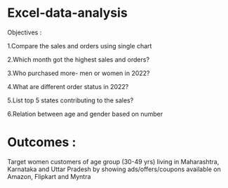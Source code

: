 # Excel-data-analysis

Objectives :

1.Compare the sales and orders using single chart

2.Which month got the highest sales and orders?

3.Who purchased more- men or women in 2022?

4.What are different order status in 2022?

5.List top 5 states contributing to the sales?

6.Relation between age and gender based on number

# Outcomes :

Target women customers of age group (30-49 yrs) living in Maharashtra, Karnataka and Uttar Pradesh by showing ads/offers/coupons available on Amazon, Flipkart and Myntra
